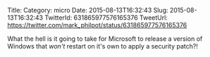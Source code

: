 Title: 
Category: micro
Date: 2015-08-13T16:32:43
Slug: 2015-08-13T16:32:43
TwitterId: 631865977576165376
TweetUrl: https://twitter.com/mark_philpot/status/631865977576165376

What the hell is it going to take for Microsoft to release a version of Windows that *won't* restart on it's own to apply a security patch?!